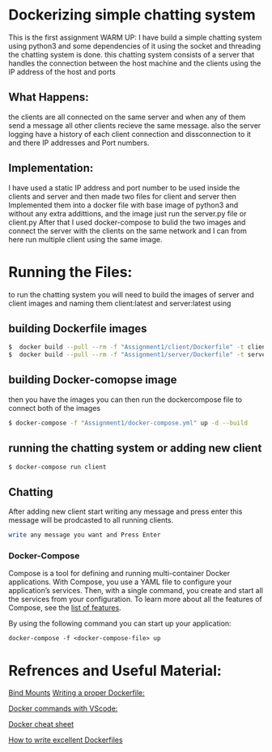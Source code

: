 # Dockerizing simple chatting system 

This is the first assignment  WARM UP:
I have build a simple chatting system using python3 and some dependencies of it using the socket and threading the chatting system is done.
this chatting system consists of a server that handles the connection between the host machine and the clients using the IP address of the host and ports

## What Happens:
the clients are all connected on the same server and when any of them send a message all other clients recieve the same message.
also the server logging have a history of each client connection and dissconnection to it and there IP addresses and Port numbers.

## Implementation:
I have used a static IP address and port number to be used inside the clients and server and then made two files for client and server 
then Implemented them into a docker file with base image of python3 and without any extra addittions, and the image just run the server.py file or client.py
After that I used docker-compose to bulid the two images and connect the server with the clients on the same network and I can from here run multiple client using the same image.

# Running the Files:
to run the chatting system you will need to build the images of server and client images and naming them client:latest and server:latest using 
## building Dockerfile images
```bash
$  docker build --pull --rm -f "Assignment1/client/Dockerfile" -t client:latest "Assignment1/client" 
$  docker build --pull --rm -f "Assignment1/server/Dockerfile" -t server:latest "Assignment1/server" 
```

## building Docker-comopse image

then you have the images you can then run the dockercompose file to connect both of the images 
```bash
$ docker-compose -f "Assignment1/docker-compose.yml" up -d --build
```
## running the chatting system or adding new client
```bash
$ docker-compose run client
```
## Chatting
After adding new client start writing any message and press enter this message will be prodcasted to all running clients.
```bash
write any message you want and Press Enter
```




### Docker-Compose

Compose is a tool for defining and running multi-container Docker applications. With Compose, you use a YAML file to configure your application’s services. Then, with a single command, you create and start all the services from your configuration. To learn more about all the features of Compose, see the [list of features](https://docs.docker.com/compose/overview/#features).

By using the following command you can start up your application:

```
docker-compose -f <docker-compose-file> up
```



# Refrences and Useful Material:

[Bind Mounts](https://docs.docker.com/storage/bind-mounts/)
[Writing a proper Dockerfile:](https://docs.docker.com/engine/reference/builder/)

[Docker commands with VScode:](https://github.com/Microsoft/vscode-docker)

[Docker cheat sheet](https://github.com/wsargent/docker-cheat-sheet)

[How to write excellent Dockerfiles](https://rock-it.pl/how-to-write-excellent-dockerfiles/)

